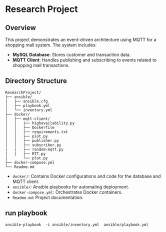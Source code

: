 # Research Project

## Overview

This project demonstrates an event-driven architecture using MQTT for a shopping mall system. The system includes:

- **MySQL Database**: Stores customer and transaction data.
- **MQTT Client**: Handles publishing and subscribing to events related to shopping mall transactions.

## Directory Structure
```
ResearchProject/
├── ansible/
|   ├── ansible.cfg
│   ├── playbook.yml
│   └── inventory.yml
├── docker/
│   ├── mqtt-client/
|   |   ├── highavailability.py
│   │   ├── Dockerfile
│   │   ├── requirements.txt
│   │   ├── plot.py
│   │   ├── publisher.py
│   │   ├── subscriber.py
|   |   ├── random-mqtt.py
|   |   ├── RTT.py
|       └── plot.py
├── docker-compose.yml
└── Readme.md
```

- `docker/`: Contains Docker configurations and code for the database and MQTT client.
- `ansible/`: Ansible playbooks for automating deployment.
- `docker-compose.yml`: Orchestrates Docker containers.
- `Readme.md`: Project documentation.

## run playbook
```
ansible-playbook  -i ansible/inventory.yml  ansible/playbook.yml
```

